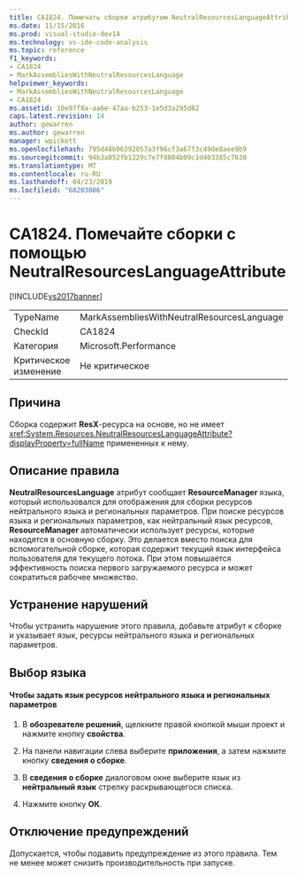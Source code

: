 ```yaml
---
title: CA1824. Помечать сборки атрибутом NeutralResourcesLanguageAttribute | Документация Майкрософт
ms.date: 11/15/2016
ms.prod: visual-studio-dev14
ms.technology: vs-ide-code-analysis
ms.topic: reference
f1_keywords:
- CA1824
- MarkAssembliesWithNeutralResourcesLanguage
helpviewer_keywords:
- MarkAssembliesWithNeutralResourcesLanguage
- CA1824
ms.assetid: 10e97f8a-aa6e-47aa-b253-1e5d3a295d82
caps.latest.revision: 14
author: gewarren
ms.author: gewarren
manager: wpickett
ms.openlocfilehash: 795d48b96392057a3f96cf3a67f3c49de8aee9b9
ms.sourcegitcommit: 94b3a052fb1229c7e7f8804b09c1d403385c7630
ms.translationtype: MT
ms.contentlocale: ru-RU
ms.lasthandoff: 04/23/2019
ms.locfileid: "68203086"
---
```

# <a name="ca1824-mark-assemblies-with-neutralresourceslanguageattribute"></a>CA1824. Помечайте сборки с помощью NeutralResourcesLanguageAttribute
[!INCLUDE[vs2017banner](../includes/vs2017banner.md)]

|||
|-|-|
|TypeName|MarkAssembliesWithNeutralResourcesLanguage|
|CheckId|CA1824|
|Категория|Microsoft.Performance|
|Критическое изменение|Не критическое|

## <a name="cause"></a>Причина
 Сборка содержит **ResX**-ресурса на основе, но не имеет <xref:System.Resources.NeutralResourcesLanguageAttribute?displayProperty=fullName> примененных к нему.

## <a name="rule-description"></a>Описание правила
 **NeutralResourcesLanguage** атрибут сообщает **ResourceManager** языка, который использовался для отображения для сборки ресурсов нейтрального языка и региональных параметров. При поиске ресурсов языка и региональных параметров, как нейтральный язык ресурсов, **ResourceManager** автоматически использует ресурсы, которые находятся в основную сборку. Это делается вместо поиска для вспомогательной сборке, которая содержит текущий язык интерфейса пользователя для текущего потока. При этом повышается эффективность поиска первого загружаемого ресурса и может сократиться рабочее множество.

## <a name="fixing-violations"></a>Устранение нарушений
 Чтобы устранить нарушение этого правила, добавьте атрибут к сборке и указывает язык, ресурсы нейтрального языка и региональных параметров.

## <a name="specifying-the-language"></a>Выбор языка

#### <a name="to-specify-the-language-of-the-resource-of-the-neutral-culture"></a>Чтобы задать язык ресурсов нейтрального языка и региональных параметров

1. В **обозревателе решений**, щелкните правой кнопкой мыши проект и нажмите кнопку **свойства**.

2. На панели навигации слева выберите **приложения**, а затем нажмите кнопку **сведения о сборке**.

3. В **сведения о сборке** диалоговом окне выберите язык из **нейтральный язык** стрелку раскрывающегося списка.

4. Нажмите кнопку **ОК**.

## <a name="when-to-suppress-warnings"></a>Отключение предупреждений
 Допускается, чтобы подавить предупреждение из этого правила. Тем не менее может снизить производительность при запуске.
